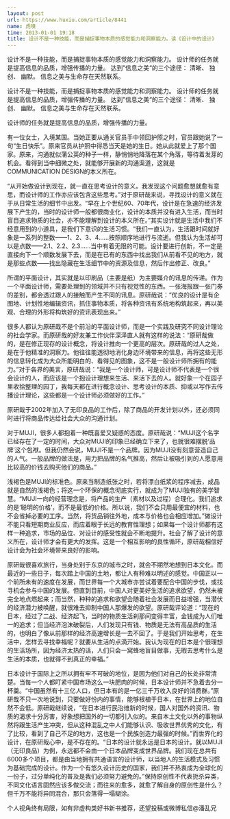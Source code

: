 ```yaml
---
layout: post
url: https://www.huxiu.com/article/8441
name: 虎嗅
time: 2013-01-01 19:18
title: 设计不是一种技能，而是捕捉事物本质的感觉能力和洞察能力。读《设计中的设计》
---
```

设计不是一种技能，而是捕捉事物本质的感觉能力和洞察能力。 设计师的任务就是提高信息的品质，增强传播的力量。 达到”信息之美“的三个途径： 清晰、 独创、 幽默。 信息之美与生命存在天然联系。

设计不是一种技能，而是捕捉事物本质的感觉能力和洞察能力。 设计师的任务就是提高信息的品质，增强传播的力量。 达到”信息之美“的三个途径： 清晰、 独创、 幽默。 信息之美与生命存在天然联系。

设计师的任务就是提高信息的品质，增强传播的力量。

有一位女士，入境某国。当她正要从通关官员手中领回护照之时，官员跟她说了一句“生日快乐”。原来官员从护照中得悉当天是她的生日。她从此就爱上了那个国家。原来，沟通就似蒲公英的种子一样，静悄悄地降落在某个角落，等待着发芽的机会。看得到当中细微之处，就能够开展新的沟通渠道，这就是 COMMUNICATION DESIGN的本义所在。

“从开始做设计到现在，就一直在思考设计的意义。我发现这个问题愈想就愈有意思，而设计师的工作亦应该包含这些思考。”对于原研哉来说，寻找设计的意义就在于从日常生活的细节中出发。“早在上个世纪60、70年代，设计是在急速的经济发展下产生的，当时的设计师一般都很商业化，设计的本质并没有进入生活，而当时盲目追求物质的社会，亦不能理解到设计的本义所在。”其实设计就是生活中我们不经意用到的小道具，是我们下意识的生活习惯。“我们一直认为，生活跟时间就好象是一系列的整数——1、2、3、4……按照顺序地进行与流逝。但我认为生活却可以是点数——2.1、2.2、2.3……当中有着无限的可能。设计要进行创新，不一定是直接向下一个顺数发展下去，而是在已有的东西中找出我们从前看不见的地方，就是那些点数——找出隐藏在生活细节中的资源及信息，然后作出修正、改良。”

所谓的平面设计，其实就是以印刷品（主要是纸）为主要媒介的讯息的传递。作为一个平面设计师，需要处理到的领域并不只有视觉性的东西。一张海报跟一张门券的差别，都会透过跟人的接触而产生不同的讯息。原研哉说：“优良的设计是有企图地、计划性地编辑资讯，抓住事物本质，将各种资讯有系统地构筑起来，再以美观、合理的外形将构筑好的资讯表现出来。”

很多人都认为原研哉不是个前沿的平面设计师，而是一个实践及研究不同设计理论的社会学家。而原研哉的好友兼工作伙伴深泽直人就有这样的说法：“原研哉做的，是在修正现存的设计概念，将设计推向一个更高的层次。原研哉的过人之处，是在于他精准的洞察力。他往往能透彻地消化身边环境带来的信息，再将这些无形的信息转化成为大众所能明白的、看得见的图象，这不是一般设计师所拥有的能力。”对于各界的美言，原研哉说：“我是一个设计师，可是设计师不代表是一个很会设计的人，而应该是一个抱设计理想来生活、来活下去的人。就好象一个在园子里收拾整理的园丁，我每天都在进行概念设计、思考设计的本质、抑或以写作去传播设计理论，这些都是一个设计师必须做好的工作。”

原研哉于2002年加入了无印良品的工作后，除了商品的开发计划以外，还必须同时进行将商品传达给社会大众的沟通计划。

对于MUJI，很多人都抱着一种既喜爱又疑惑的态度。原研哉说：“MUJI这个名字已经存在了一定的时间，大众对MUJI的印象已经确立下来了，也就很难摆脱‘品牌’这个包袱。但我仍然会说，MUJI不是一个品牌。因为MUJI没有刻意营造自己的人气。一般品牌的做法是，用力把品牌的名气推高，然后让被吸引到的人愿意用比较高的价钱去购买他们的商品。”

浅褐色是MUJI的标准色。原来当制造纸张之时，若将漂白纸浆的程序减去，成品就是自然的浅褐色；将这一个环保的概念彻底实行，就成为了MUJI独有的美学智慧。“MUJI一向的经营理念是，将产品的生产（素材以及过程）合理化。我们追求的是‘聪明的价格’，而不是最低的价格。所以说，我们不会只用最便宜的材料，也不会省掉必要的工序。当然，将货品销往外地，成本与价格也会相应增加。”做设计不能只看短期商业反应，而应着眼于长远的教育性理想；如果每一个设计师都有这样一种追求，市场的品位、对设计的感受性就会不断地提升。社会了解了设计的意义所在，设计师才会有更大的发挥。这是一个相互影响的良性循环，原研哉相信好设计会为社会环境带来良好的影响。

原研哉很喜欢旅行，当身处别于东京的城市之时，就会不期然地想到日本文化。而最近的一些日子，每次踏上中国的土地，都让人有种难以明述的感觉。中国正以一个前所未有的速度在发展，而世界每一个大城市亦尝试着要配合中国的步伐，或找寻机会参与中国的发展。但直到目前，中国人对更美好生活的追求欲望，仍然未被完全地点燃起来；而当然，种种的追求和欲望会随着社会发展而日益增强，当潜伏的经济潜力被唤醒，就很难去抑制中国人那爆发的欲望。原研哉评论道：“现在的日本，经过了二战、经济起飞，当时的物质生活刹那间变得丰富，金钱成为人们唯一的追求；但当经济泡沫破裂后，人们发现只有钱、物质是无法有高品质的生活的，也明白了像从前那样的经济高速增长是一去不回了。于是我们开始思考，在生活中，怎样去寻找幸福呢？就要从生活的点滴开始。我认为现在的日本是个很理想的生活场所，因为经济太热的话，人们只会一窝蜂地盲目做事，无暇去思考什么是生活的本质，也就得不到真正的幸福。”

日本设计于国际上之所以拥有牢不可破的地位，是因为他们对自己的长处非常清楚。当每一个人都盯紧中国市场这么一块肥肉的时候，日本设计师并不急着去分一杯羹。“中国虽然有十三亿人口，但日本有的是一亿三千万收入良好的消费群。”原研哉不只一次地说到，只要做好份内的事情，能够根植于日本，在世界上的地位自然不会低。原研哉继续说，“在日本进行民治维新的时候，国人对国外的资讯、物质的渴求十分厉害，好象想把国外的一切都引入似的。来自本土文化以外的事物纵然将跟生活产生冲突，但从这种混乱之中人们能够认识、吸收世界优秀的文化，有了比较，看到了自己不足的地方，这也是一个民族创造力最强的时候。”而世界化的设计，在原研哉心中，是不存在的。“日本的设计就永远是日本的设计。就以MUJI（无印良品）为例，永远都不会由一个日本品牌变成世界品牌。我们现在总共有6000多个项目，都是由当地拥有共通语言的设计师，以当地人的生活模式及习惯为基础完成的设计。作为一个有悠久设计历史的国家，我们并不热衷成为全球化的一份子，过分单纯化的普及是我们必须努力避免的。”保持原创性不代表扼杀异类，不同文化语言固然应该多做交流；而往来的愈多，就愈了解自身的原创性是什么？但千万不能将异同混合，那只会落得一塌糊涂。

个人视角终有局限，如有非虚构类好书新书推荐，还望投稿或微博私信@潘乱兄

